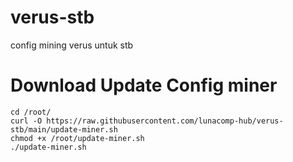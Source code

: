 # verus-stb
config mining verus untuk stb
# Download Update Config miner
```
cd /root/
curl -O https://raw.githubusercontent.com/lunacomp-hub/verus-stb/main/update-miner.sh
chmod +x /root/update-miner.sh
./update-miner.sh
```
